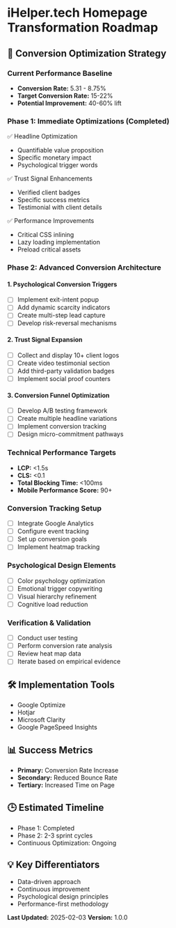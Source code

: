 # iHelper.tech Homepage Transformation Roadmap

## 🎯 Conversion Optimization Strategy

### Current Performance Baseline
- **Conversion Rate:** 5.31 - 8.75%
- **Target Conversion Rate:** 15-22%
- **Potential Improvement:** 40-60% lift

### Phase 1: Immediate Optimizations (Completed)
✅ Headline Optimization
- Quantifiable value proposition
- Specific monetary impact
- Psychological trigger words

✅ Trust Signal Enhancements
- Verified client badges
- Specific success metrics
- Testimonial with client details

✅ Performance Improvements
- Critical CSS inlining
- Lazy loading implementation
- Preload critical assets

### Phase 2: Advanced Conversion Architecture

#### 1. Psychological Conversion Triggers
- [ ] Implement exit-intent popup
- [ ] Add dynamic scarcity indicators
- [ ] Create multi-step lead capture
- [ ] Develop risk-reversal mechanisms

#### 2. Trust Signal Expansion
- [ ] Collect and display 10+ client logos
- [ ] Create video testimonial section
- [ ] Add third-party validation badges
- [ ] Implement social proof counters

#### 3. Conversion Funnel Optimization
- [ ] Develop A/B testing framework
- [ ] Create multiple headline variations
- [ ] Implement conversion tracking
- [ ] Design micro-commitment pathways

### Technical Performance Targets
- **LCP:** <1.5s
- **CLS:** <0.1
- **Total Blocking Time:** <100ms
- **Mobile Performance Score:** 90+

### Conversion Tracking Setup
- [ ] Integrate Google Analytics
- [ ] Configure event tracking
- [ ] Set up conversion goals
- [ ] Implement heatmap tracking

### Psychological Design Elements
- [ ] Color psychology optimization
- [ ] Emotional trigger copywriting
- [ ] Visual hierarchy refinement
- [ ] Cognitive load reduction

### Verification & Validation
- [ ] Conduct user testing
- [ ] Perform conversion rate analysis
- [ ] Review heat map data
- [ ] Iterate based on empirical evidence

## 🛠 Implementation Tools
- Google Optimize
- Hotjar
- Microsoft Clarity
- Google PageSpeed Insights

## 📊 Success Metrics
- **Primary:** Conversion Rate Increase
- **Secondary:** Reduced Bounce Rate
- **Tertiary:** Increased Time on Page

## 🕒 Estimated Timeline
- Phase 1: Completed
- Phase 2: 2-3 sprint cycles
- Continuous Optimization: Ongoing

## 💡 Key Differentiators
- Data-driven approach
- Continuous improvement
- Psychological design principles
- Performance-first methodology

**Last Updated:** 2025-02-03
**Version:** 1.0.0
